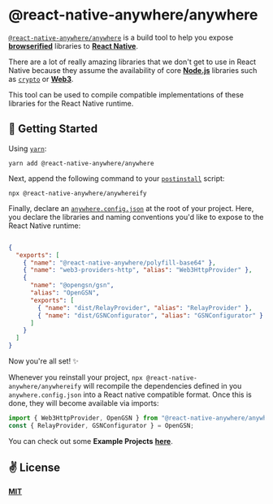 # @react-native-anywhere/anywhere
[`@react-native-anywhere/anywhere`](https://www.npmjs.com/package/@react-native-anywhere/anywhere) is a build tool to help you expose [**browserified**](https://github.com/browserify/browserify) libraries to [**React Native**](https://reactnative.dev).

There are a lot of really amazing libraries that we don't get to use in React Native because they assume the availability of core [**Node.js**](https://nodejs.org/en/) libraries such as [`crypto`](https://stackoverflow.com/questions/29836434/requiring-unknown-module-crypto-in-react-native-environment) or [**Web3**](https://github.com/ethereum/web3.js/).

This tool can be used to compile compatible implementations of these libraries for the React Native runtime.

## 🚀 Getting Started

Using [`yarn`]():

```
yarn add @react-native-anywhere/anywhere
```

Next, append the following command to your [`postinstall`](https://docs.npmjs.com/misc/scripts) script:

```
npx @react-native-anywhere/anywhereify
```

Finally, declare an [`anywhere.config.json`](https://github.com/react-native-anywhere/anywhere/blob/main/examples/opengsn/anywhere.config.json) at the root of your project. Here, you declare the libraries and naming conventions you'd like to expose to the React Native runtime:

```json

{
  "exports": [
    { "name": "@react-native-anywhere/polyfill-base64" },
    { "name": "web3-providers-http", "alias": "Web3HttpProvider" },
    { 
      "name": "@opengsn/gsn",
      "alias": "OpenGSN",
      "exports": [
        { "name": "dist/RelayProvider", "alias": "RelayProvider" },
        { "name": "dist/GSNConfigurator", "alias": "GSNConfigurator" }
      ]
    }
  ]
}
```

Now you're all set! ✨

Whenever you reinstall your project, `npx @react-native-anywhere/anywhereify` will recompile the dependencies defined in you `anywhere.config.json` into a React native compatible format. Once this is done, they will become available via imports:

```javascript
import { Web3HttpProvider, OpenGSN } from "@react-native-anywhere/anywhere";
const { RelayProvider, GSNConfigurator } = OpenGSN;
```

You can check out some **Example Projects** [**here**](https://github.com/react-native-anywhere/anywhere/tree/main/examples).

## ✌️ License
[**MIT**](./LICENSE)
